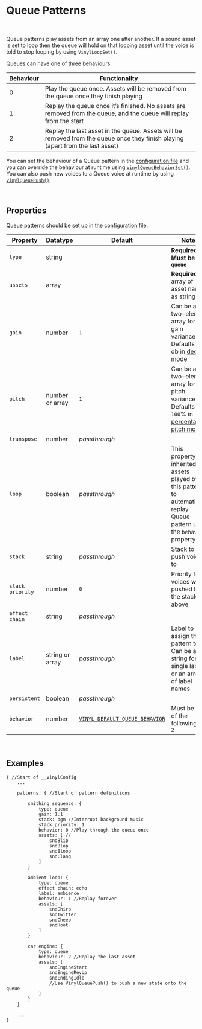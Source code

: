 # Queue Patterns

&nbsp;

Queue patterns play assets from an array one after another. If a sound asset is set to loop then the queue will hold on that looping asset until the voice is told to stop looping by using `VinylLoopSet()`.

Queues can have one of three behaviours:

|Behaviour|Functionality                                                                                                                 |
|---------|------------------------------------------------------------------------------------------------------------------------------|
|0        |Play the queue once. Assets will be removed from the queue once they finish playing                                           |
|1        |Replay the queue once it’s finished. No assets are removed from the queue, and the queue will replay from the start           |
|2        |Replay the last asset in the queue. Assets will be removed from the queue once they finish playing (apart from the last asset)|

You can set the behaviour of a Queue pattern in the [configuration file](Config-File) and you can override the behaviour at runtime using [`VinylQueueBehaviorSet()`](Queue-Pattern-Functions). You can also push new voices to a Queue voice at runtime by using [`VinylQueuePush()`](Queue-Pattern-Functions).

&nbsp;

## Properties

Queue patterns should be set up in the [configuration file](Config-File).

|Property        |Datatype        |Default                                        |Notes                                                                                                                         |
|----------------|----------------|-----------------------------------------------|------------------------------------------------------------------------------------------------------------------------------|
|`type`          |string          |                                               |**Required. Must be `queue`**                                                                                                 |
|`assets`        |array           |                                               |**Required.** An array of asset names as strings                                                                              |
|`gain`          |number          |`1`                                            |Can be a two-element array for gain variance. Defaults to `0` db in [decibel mode](Config-Macros)                             |
|`pitch`         |number or array |`1`                                            |Can be a two-element array for pitch variance. Defaults to `100`% in [percentage pitch mode](Config-Macros)                   |
|`transpose`     |number          |*passthrough*                                  |                                                                                                                              |
|`loop`          |boolean         |*passthrough*                                  |This property is inherited by assets played by this pattern; to automatically replay Queue pattern use the `behavior` property|
|`stack`         |string          |*passthrough*                                  |[Stack](Stacks) to push voices to                                                                                             |
|`stack priority`|number          |`0`                                            |Priority for voices when pushed to the stack above                                                                            |
|`effect chain`  |string          |*passthrough*                                  |                                                                                                                              |
|`label`         |string or array |*passthrough*                                  |Label to assign this pattern to. Can be a string for a single label, or an array of label names                               |
|`persistent`    |boolean         |*passthrough*                                  |                                                                                                                              |
|`behavior`      |number          |[`VINYL_DEFAULT_QUEUE_BEHAVIOR`](Config-Macros)|Must be one of the following: `0` `1` `2`                                                                                     |

&nbsp;

## Examples

```
{ //Start of __VinylConfig
	...
    
	patterns: { //Start of pattern definitions
        
        smithing sequence: {
        	type: queue
        	gain: 1.1
        	stack: bgm //Interrupt background music
        	stack priority: 1
        	behavior: 0 //Play through the queue once
        	assets: [ //
                sndBlip
                sndBlop
                sndBloop
                sndClang
        	]
        }

        ambient loop: {
        	type: queue
        	effect chain: echo
        	label: ambience
        	behaviour: 1 //Replay forever
        	assets: [
                sndChirp
                sndTwitter
                sndCheep
                sndHoot
        	]
        }

        car engine: {
        	type: queue
        	behaviour: 2 //Replay the last asset
        	assets: [
                sndEngineStart
                sndEngineRevUp
                sndEndingIdle
                //Use VinylQueuePush() to push a new state onto the queue
        	]
        }
	}

	...
}
```